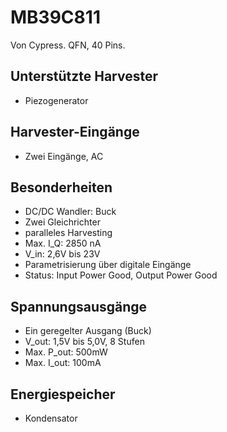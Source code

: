 # MB39C811

Von Cypress.
QFN, 40 Pins.

## Unterstützte Harvester
* Piezogenerator

## Harvester-Eingänge
* Zwei Eingänge, AC

## Besonderheiten
* DC/DC Wandler: Buck
* Zwei Gleichrichter
* paralleles Harvesting
* Max. I_Q: 2850 nA
* V_in: 2,6V bis 23V
* Parametrisierung über digitale Eingänge
* Status: Input Power Good, Output Power Good

## Spannungsausgänge
* Ein geregelter Ausgang (Buck)
* V_out: 1,5V bis 5,0V, 8 Stufen
* Max. P_out: 500mW
* Max. I_out: 100mA

## Energiespeicher
* Kondensator

